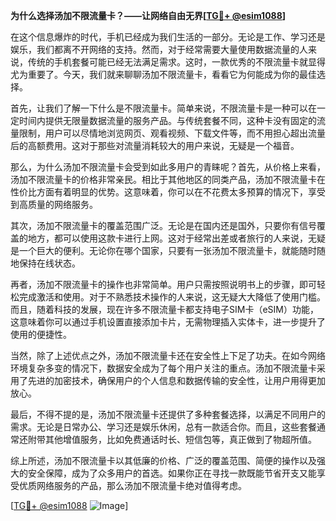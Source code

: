 **为什么选择汤加不限流量卡？——让网络自由无界[[TG💪+ @esim1088](https://t.me/s/esim1088)]**

在这个信息爆炸的时代，手机已经成为我们生活的一部分。无论是工作、学习还是娱乐，我们都离不开网络的支持。然而，对于经常需要大量使用数据流量的人来说，传统的手机套餐可能已经无法满足需求。这时，一款优秀的不限流量卡就显得尤为重要了。今天，我们就来聊聊汤加不限流量卡，看看它为何能成为你的最佳选择。

首先，让我们了解一下什么是不限流量卡。简单来说，不限流量卡是一种可以在一定时间内提供无限量数据流量的服务产品。与传统套餐不同，这种卡没有固定的流量限制，用户可以尽情地浏览网页、观看视频、下载文件等，而不用担心超出流量后的高额费用。这对于那些对流量消耗较大的用户来说，无疑是一个福音。

那么，为什么汤加不限流量卡会受到如此多用户的青睐呢？首先，从价格上来看，汤加不限流量卡的价格非常亲民。相比于其他地区的同类产品，汤加不限流量卡在性价比方面有着明显的优势。这意味着，你可以在不花费太多预算的情况下，享受到高质量的网络服务。

其次，汤加不限流量卡的覆盖范围广泛。无论是在国内还是国外，只要你有信号覆盖的地方，都可以使用这款卡进行上网。这对于经常出差或者旅行的人来说，无疑是一个巨大的便利。无论你在哪个国家，只要有一张汤加不限流量卡，就能随时随地保持在线状态。

再者，汤加不限流量卡的操作也非常简单。用户只需按照说明书上的步骤，即可轻松完成激活和使用。对于不熟悉技术操作的人来说，这无疑大大降低了使用门槛。而且，随着科技的发展，现在许多不限流量卡都支持电子SIM卡（eSIM）功能，这意味着你可以通过手机设置直接添加卡片，无需物理插入实体卡，进一步提升了使用的便捷性。

当然，除了上述优点之外，汤加不限流量卡还在安全性上下足了功夫。在如今网络环境复杂多变的情况下，数据安全成为了每个用户关注的重点。汤加不限流量卡采用了先进的加密技术，确保用户的个人信息和数据传输的安全性，让用户用得更加放心。

最后，不得不提的是，汤加不限流量卡还提供了多种套餐选择，以满足不同用户的需求。无论是日常办公、学习还是娱乐休闲，总有一款适合你。而且，这些套餐通常还附带其他增值服务，比如免费通话时长、短信包等，真正做到了物超所值。

综上所述，汤加不限流量卡以其低廉的价格、广泛的覆盖范围、简便的操作以及强大的安全保障，成为了众多用户的首选。如果你正在寻找一款既能节省开支又能享受优质网络服务的产品，那么汤加不限流量卡绝对值得考虑。

[[TG💪+ @esim1088](https://t.me/s/esim1088) ![Image](https://i.postimg.cc/4NQfJmqS/Snipaste-2025-05-13-00-14-12.png)]